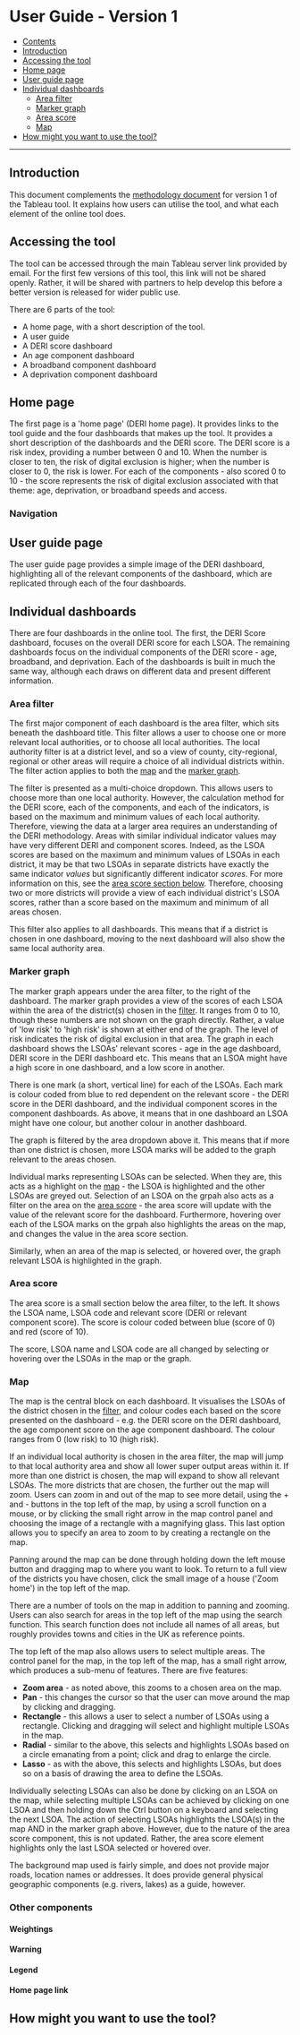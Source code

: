# User Guide - Version 1

* [Contents](#contents)
* [Introduction](#introduction)
* [Accessing the tool](#accessing-the-tool)
* [Home page](#home-page)
* [User guide page](#user-guide-page)
* [Individual dashboards](#individual-dashboards)
  * [Area filter](#area-filter)
  * [Marker graph](#marker-graph)
  * [Area score](#area-score)
  * [Map](#map)
* [How might you want to use the tool?](#how-might-you-want-to-use-the-tool)

---

## Introduction
This document complements the [methodology document](Methodology_v1.md) for version 1 of the Tableau tool. It explains how users can utilise the tool, and what each element of the online tool does.

## Accessing the tool
The tool can be accessed through the main Tableau server link provided by email. For the first few versions of this tool, this link will not be shared openly. Rather, it will be shared with partners to help develop this before a better version is released for wider public use.

There are 6 parts of the tool:
* A home page, with a short description of the tool.
* A user guide
* A DERI score dashboard
* An age component dashboard
* A broadband component dashboard
* A deprivation component dashboard

## Home page
The first page is a 'home page' (DERI home page). It provides links to the tool guide and the four dashboards that makes up the tool. It provides a short description of the dashboards and the DERI score. The DERI score is a risk index, providing a number between 0 and 10. When the number is closer to ten, the risk of digital exclusion is higher; when the number is closer to 0, the risk is lower. For each of the components - also scored 0 to 10 - the score represents the risk of digital exclusion associated with that theme: age, deprivation, or broadband speeds and access.

### Navigation

## User guide page
The user guide page provides a simple image of the DERI dashboard, highlighting all of the relevant components of the dashboard, which are replicated through each of the four dashboards.

## Individual dashboards
There are four dashboards in the online tool. The first, the DERI Score dashboard, focuses on the overall DERI score for each LSOA. The remaining dashboards focus on the individual components of the DERI score - age, broadband, and deprivation. Each of the dashboards is built in much the same way, although each draws on different data and present different information.

### Area filter
The first major component of each dashboard is the area filter, which sits beneath the dashboard title. This filter allows a user to choose one or more relevant local authorities, or to choose all local authorities. The local authority filter is at a district level, and so a view of county, city-regional, regional or other areas will require a choice of all individual districts within. The filter action applies to both the [map](#map) and the [marker graph](#marker-graph).

The filter is presented as a multi-choice dropdown. This allows users to choose more than one local authority. However, the calculation method for the DERI score, each of the components, and each of the indicators, is based on the maximum and minimum values of each local authority. Therefore, viewing the data at a larger area requires an understanding of the DERI methodology. Areas with similar individual indicator values may have very different DERI and component scores. Indeed, as the LSOA scores are based on the maximum and minimum values of LSOAs in each district, it may be that two LSOAs in separate districts have exactly the same indicator _values_ but significantly different indicator _scores_. For more information on this, see the [area score section below](#area-score). Therefore, choosing two or more districts will provide a view of each individual district's LSOA scores, rather than a score based on the maximum and minimum of all areas chosen.

This filter also applies to all dashboards. This means that if a district is chosen in one dashboard, moving to the next dashboard will also show the same local authority area.

### Marker graph
The marker graph appears under the area filter, to the right of the dashboard. The marker graph provides a view of the scores of each LSOA within the area of the district(s) chosen in the [filter](#area-filter). It ranges from 0 to 10, though these numbers are not shown on the graph directly. Rather, a value of 'low risk' to 'high risk' is shown at either end of the graph. The level of risk indicates the risk of digital exclusion in that area. The graph in each dashboard shows the LSOAs' relevant scores - age in the age dashboard, DERI score in the DERI dashboard etc. This means that an LSOA might have a high score in one dashboard, and a low score in another.

There is one mark (a short, vertical line) for each of the LSOAs. Each mark is colour coded from blue to red dependent on the relevant score - the DERI score in the DERI dashboard, and the individual component scores in the component dashboards. As above, it means that in one dashboard an LSOA might have one colour, but another colour in another dashboard.

The graph is filtered by the area dropdown above it. This means that if more than one district is chosen, more LSOA marks will be added to the graph relevant to the areas chosen.

Individual marks representing LSOAs can be selected. When they are, this acts as a highlight on the [map](#map) - the LSOA is highlighted and the other LSOAs are greyed out. Selection of an LSOA on the grpah also acts as a filter on the area on the [area score](#area-score) - the area score will update with the value of the relevant score for the dashboard. Furthermore, hovering over each of the LSOA marks on the grpah also highlights the areas on the map, and changes the value in the area score section.

Similarly, when an area of the map is selected, or hovered over, the graph relevant LSOA is highlighted in the graph.

### Area score
The area score is a small section below the area filter, to the left. It shows the LSOA name, LSOA code and relevant score (DERI or relevant component score). The score is colour coded between blue (score of 0) and red (score of 10).

The score, LSOA name and LSOA code are all changed by selecting or hovering over the LSOAs in the map or the graph.

### Map
The map is the central block on each dashboard. It visualises the LSOAs of the district chosen in the [filter](#area-filter), and colour codes each based on the score presented on the dashboard - e.g. the DERI score on the DERI dashboard, the age component score on the age component dashboard. The colour ranges from 0 (low risk) to 10 (high risk).

If an individual local authority is chosen in the area filter, the map will jump to that local authority area and show all lower super output areas within it. If more than one district is chosen, the map will expand to show all relevant LSOAs. The more districts that are chosen, the further out the map will zoom. Users can zoom in and out of the map to see more detail, using the + and - buttons in the top left of the map, by using a scroll function on a mouse, or by clicking the small right arrow in the map control panel and choosing the image of a rectangle with a magnifying glass. This last option allows you to specify an area to zoom to by creating a rectangle on the map.

Panning around the map can be done through holding down the left mouse button and dragging map to where you want to look. To return to a full view of the districts you have chosen, click the small image of a house ('Zoom home') in the top left of the map.

There are a number of tools on the map in addition to panning and zooming. Users can also search for areas in the top left of the map using the search function. This search function does not include all names of all areas, but roughly provides towns and cities in the UK as reference points.

The top left of the map also allows users to select multiple areas. The control panel for the map, in the top left of the map, has a small right arrow, which produces a sub-menu of features. There are five features:
* **Zoom area** - as noted above, this zooms to a chosen area on the map.
* **Pan** - this changes the cursor so that the user can move around the map by clicking and dragging.
* **Rectangle** - this allows a user to select a number of LSOAs using a rectangle. Clicking and dragging will select and highlight multiple LSOAs in the map.
* **Radial** - similar to the above, this selects and highlights LSOAs based on a circle emanating from a point; click and drag to enlarge the circle.
* **Lasso** - as with the above, this selects and highlights LSOAs, but does so on a basis of drawing the area to define the LSOAs.

Individually selecting LSOAs can also be done by clicking on an LSOA on the map, while selecting multiple LSOAs can be achieved by clicking on one LSOA and then holding down the Ctrl button on a keyboard and selecting the next LSOA. The action of selecting LSOAs highlights the LSOA(s) in the map AND in the marker graph above. However, due to the nature of the area score component, this is not updated. Rather, the area score element highlights only the last LSOA selected or hovered over.

The background map used is fairly simple, and does not provide major roads, location names or addresses. It does provide general physical geographic components (e.g. rivers, lakes) as a guide, however.

### Other components

#### Weightings

#### Warning

#### Legend

#### Home page link

## How might you want to use the tool?
